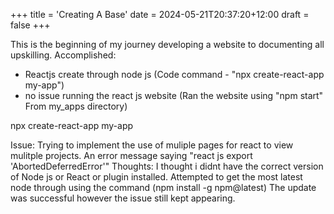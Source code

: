 +++
title = 'Creating A Base'
date = 2024-05-21T20:37:20+12:00
draft = false
+++

This is the beginning of my journey developing a website to documenting all upskilling.
Accomplished:
- Reactjs create through node js (Code command - "npx create-react-app my-app")
- no issue running the react js website (Ran the website using "npm start" From my_apps directory)

npx create-react-app my-app

Issue: Trying to implement the use of muliple pages for react to view mulitple projects.
An error message saying "react js export 'AbortedDeferredError'"
Thoughts:
I thought i didnt have the correct version of Node js or React or plugin installed.
Attempted to get the most latest node through using the command (npm install -g npm@latest)
The update was successful however the issue still kept appearing.

